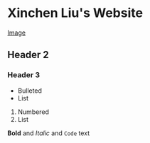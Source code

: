 # Xinchen Liu's Website
[Image](./images/photo1.jpg)
## Header 2
### Header 3

- Bulleted
- List

1. Numbered
2. List

**Bold** and _Italic_ and `Code` text

